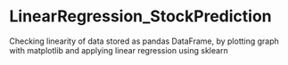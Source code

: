 # LinearRegression_StockPrediction
Checking linearity of data stored as pandas DataFrame, by  plotting graph with matplotlib and applying linear regression using sklearn
